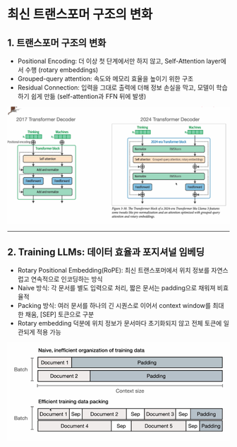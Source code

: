 # 최신 트랜스포머 구조의 변화

## 1. 트랜스포머 구조의 변화

- Positional Encoding: 더 이상 첫 단계에서만 하지 않고, Self-Attention layer에서 수행 (rotary embeddings)
- Grouped-query attention: 속도와 메모리 효율을 높이기 위한 구조
- Residual Connection: 입력을 그대로 출력에 더해 정보 손실을 막고, 모델이 학습하기 쉽게 만듦 (self-attention과 FFN 뒤에 발생)

![Recent Improvements 구조 변화](./images/20250703110856.png)

---

## 2. Training LLMs: 데이터 효율과 포지셔널 임베딩

- Rotary Positional Embedding(RoPE): 최신 트랜스포머에서 위치 정보를 자연스럽고 연속적으로 인코딩하는 방식
- Naive 방식: 각 문서를 별도 입력으로 처리, 짧은 문서는 padding으로 채워져 비효율적
- Packing 방식: 여러 문서를 하나의 긴 시퀀스로 이어서 context window를 최대한 채움, [SEP] 토큰으로 구분
- Rotary embedding 덕분에 위치 정보가 문서마다 초기화되지 않고 전체 토큰에 일관되게 적용 가능

![Training LLMs 데이터 효율](./images/20250703113250.png)
